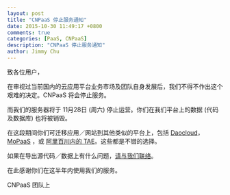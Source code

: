 ```yaml
---
layout: post
title: "CNPaaS 停止服务通知"
date: 2015-10-30 11:49:17 +0800
comments: true
categories: [PaaS, CNPaaS]
description: "CNPaaS 停止服务通知"
author: Jimmy Chu
---
```


致各位用户，

在审视过当前国内的云应用平台业务市场及团队自身发展后，我们不得不作出这个艰难的决定。CNPaaS 将会停止服务。

而我们的服务器将于 11月28日 (周六) 停止运营。你们在我们平台上的数据 (代码及数据库) 也将被销毁。

在这段期间你们可迁移应用／网站到其他类似的平台上，包括 [Daocloud](http://www.daocloud.io/)，[MoPaaS](http://www.mopaas.com/) ，或 [阿里百川内的 TAE](http://tae.taobao.com/)。这些都是不错的选择。

如果在导出源代码／数据上有什么问题，[请与我们联络](http://www.cnpaas.io/contact-us/)。

在此感谢你们在这半年内使用我们的服务。

CNPaaS 团队上
